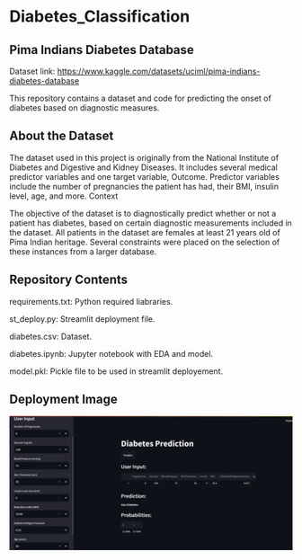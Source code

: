 # Diabetes_Classification

## Pima Indians Diabetes Database

Dataset link: https://www.kaggle.com/datasets/uciml/pima-indians-diabetes-database

This repository contains a dataset and code for predicting the onset of diabetes based on diagnostic measures.

## About the Dataset

The dataset used in this project is originally from the National Institute of Diabetes and Digestive and Kidney Diseases. It includes several medical predictor variables and one target variable, Outcome. Predictor variables include the number of pregnancies the patient has had, their BMI, insulin level, age, and more.
Context

The objective of the dataset is to diagnostically predict whether or not a patient has diabetes, based on certain diagnostic measurements included in the dataset. All patients in the dataset are females at least 21 years old of Pima Indian heritage. Several constraints were placed on the selection of these instances from a larger database.


## Repository Contents

  requirements.txt:  Python required liabraries.

  st_deploy.py:  Streamlit deployment file.
  
  diabetes.csv:  Dataset.
  
  diabetes.ipynb:  Jupyter notebook with EDA and model.
  
  model.pkl:  Pickle file to be used in streamlit deployement.

## Deployment Image

![GitHub Logo](deployment.png)
